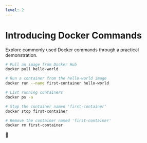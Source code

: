 ```yaml
---
level: 2
---
```


# Introducing Docker Commands

Explore commonly used Docker commands through a practical demonstration.

```bash {all|1-2|4-5|7-8|10-11|13-14}
# Pull an image from Docker Hub
docker pull hello-world

# Run a container from the hello-world image
docker run --name first-container hello-world

# List running containers
docker ps -a

# Stop the container named 'first-container'
docker stop first-container

# Remove the container named 'first-container'
docker rm first-container
```

<div class="absolute right-16 bottom-6 text-9xl animate-fade-in">
🚀
</div>